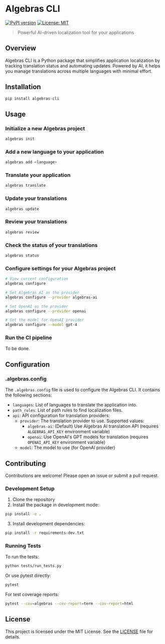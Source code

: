 # Algebras CLI

[![PyPI version](https://badge.fury.io/py/algebras-cli.svg)](https://badge.fury.io/py/algebras-cli)
[![License: MIT](https://img.shields.io/badge/License-MIT-yellow.svg)](https://opensource.org/licenses/MIT)

> Powerful AI-driven localization tool for your applications

## Overview

Algebras CLI is a Python package that simplifies application localization by tracking translation status and automating updates. Powered by AI, it helps you manage translations across multiple languages with minimal effort.

## Installation

```bash
pip install algebras-cli
```

## Usage

### Initialize a new Algebras project

```bash
algebras init
```


### Add a new language to your application

```bash
algebras add <language>
```


### Translate your application

```bash
algebras translate
```


### Update your translations

```bash
algebras update
```


### Review your translations

```bash
algebras review
```


### Check the status of your translations

```bash
algebras status
```

### Configure settings for your Algebras project

```bash
# View current configuration
algebras configure

# Set Algebras AI as the provider
algebras configure --provider algebras-ai

# Set OpenAI as the provider
algebras configure --provider openai

# Set the model for OpenAI provider
algebras configure --model gpt-4
```

### Run the CI pipeline

To be done.

## Configuration

### .algebras.config

The `.algebras.config` file is used to configure the Algebras CLI. It contains the following sections:

- `languages`: List of languages to translate the application into.
- `path_rules`: List of path rules to find localization files.
- `api`: API configuration for translation providers:
  - `provider`: The translation provider to use. Supported values:
    - `algebras-ai`: (Default) Use Algebras AI translation API (requires `ALGEBRAS_API_KEY` environment variable)
    - `openai`: Use OpenAI's GPT models for translation (requires `OPENAI_API_KEY` environment variable)
  - `model`: The model to use (for OpenAI provider)



## Contributing

Contributions are welcome! Please open an issue or submit a pull request.

### Development Setup

1. Clone the repository
2. Install the package in development mode:

```bash
pip install -e .
```

3. Install development dependencies:

```bash
pip install -r requirements-dev.txt
```

### Running Tests

To run the tests:

```bash
python tests/run_tests.py
```

Or use pytest directly:

```bash
pytest
```

For test coverage reports:

```bash
pytest --cov=algebras --cov-report=term --cov-report=html
```

## License

This project is licensed under the MIT License. See the [LICENSE](LICENSE) file for details.